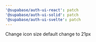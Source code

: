 ```yaml
---
'@supabase/auth-ui-react': patch
'@supabase/auth-ui-solid': patch
'@supabase/auth-ui-svelte': patch
---
```


Change icon size default change to 21px
